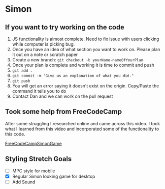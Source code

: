# Simon

## If you want to try working on the code

1. JS functionality is almost complete.  Need to fix issue with users clicking while computer is picking bug.
2. Once you have an idea of what section you want to work on.  Please plan it out on a note or scratch paper
3. Create a new branch: `git checkout -b yourName-nameOfYourPlan`
4. Once your plan is complete and working it is time to commit and push
5. `git add .`
6. `git commit -m "Give us an explanation of what you did."`
7. `git push`
8. You will get an error saying it doesn't exist on the origin.  Copy/Paste the command it tells you to do
9. Contact Dan and we can work on the pull request

## Took some help from FreeCodeCamp

After some struggling I researched online and came across this video.  I took what I learned from this video and incorporated some of the functionality to this code.

[FreeCodeCampSimonGame](https://www.youtube.com/watch?v=n_ec3eowFLQ)


## Styling Stretch Goals

- [ ] MPC style for mobile
- [x] Regular Simon looking game for desktop
- [ ] Add Sound
